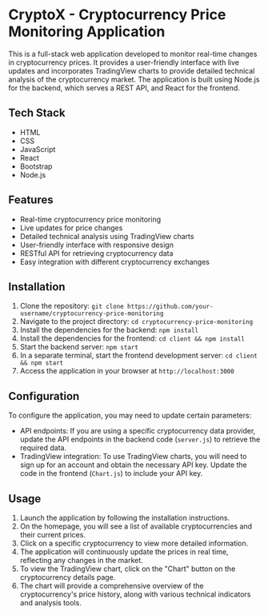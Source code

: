 # CryptoX - Cryptocurrency Price Monitoring Application

This is a full-stack web application developed to monitor real-time changes in cryptocurrency prices. It provides a user-friendly interface with live updates and incorporates TradingView charts to provide detailed technical analysis of the cryptocurrency market. The application is built using Node.js for the backend, which serves a REST API, and React for the frontend.

## Tech Stack

- HTML
- CSS
- JavaScript
- React
- Bootstrap
- Node.js

## Features

- Real-time cryptocurrency price monitoring
- Live updates for price changes
- Detailed technical analysis using TradingView charts
- User-friendly interface with responsive design
- RESTful API for retrieving cryptocurrency data
- Easy integration with different cryptocurrency exchanges

## Installation

1. Clone the repository: `git clone https://github.com/your-username/cryptocurrency-price-monitoring`
2. Navigate to the project directory: `cd cryptocurrency-price-monitoring`
3. Install the dependencies for the backend: `npm install`
4. Install the dependencies for the frontend: `cd client && npm install`
5. Start the backend server: `npm start`
6. In a separate terminal, start the frontend development server: `cd client && npm start`
7. Access the application in your browser at `http://localhost:3000`

## Configuration

To configure the application, you may need to update certain parameters:

- API endpoints: If you are using a specific cryptocurrency data provider, update the API endpoints in the backend code (`server.js`) to retrieve the required data.
- TradingView integration: To use TradingView charts, you will need to sign up for an account and obtain the necessary API key. Update the code in the frontend (`Chart.js`) to include your API key.

## Usage

1. Launch the application by following the installation instructions.
2. On the homepage, you will see a list of available cryptocurrencies and their current prices.
3. Click on a specific cryptocurrency to view more detailed information.
4. The application will continuously update the prices in real time, reflecting any changes in the market.
5. To view the TradingView chart, click on the "Chart" button on the cryptocurrency details page.
6. The chart will provide a comprehensive overview of the cryptocurrency's price history, along with various technical indicators and analysis tools.
